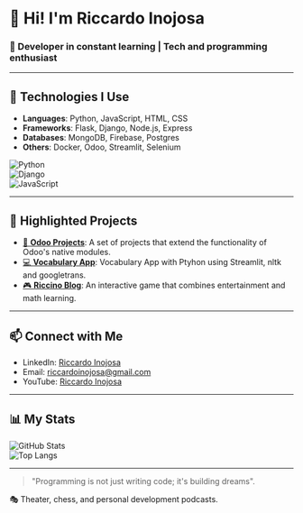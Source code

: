 # 👋 Hi! I'm Riccardo Inojosa  
### 🌟 Developer in constant learning | Tech and programming enthusiast

---

## 🚀 Technologies I Use
- **Languages**: Python, JavaScript, HTML, CSS
- **Frameworks**: Flask, Django, Node.js, Express
- **Databases**: MongoDB, Firebase, Postgres
- **Others**: Docker, Odoo, Streamlit, Selenium

![Python](https://img.shields.io/badge/-Python-3776AB?logo=python&logoColor=white)  
![Django](https://img.shields.io/badge/-Django-092E20?logo=django&logoColor=white)  
![JavaScript](https://img.shields.io/badge/-JavaScript-F7DF1E?logo=javascript&logoColor=black)

---

## 🌟 Highlighted Projects
- [📄 **Odoo Projects**](https://github.com/Riccino22/odoo_projects): A set of projects that extend the functionality of Odoo's native modules.
- [💻 **Vocabulary App**](https://github.com/Riccino22/vocabulary_app): Vocabulary App with Ptyhon using Streamlit, nltk and googletrans.
- [🎮 **Riccino Blog**](https://github.com/Riccino22/riccino-blog/): An interactive game that combines entertainment and math learning.

---

## 📫 Connect with Me
- LinkedIn: [Riccardo Inojosa](https://linkedin.com/in/riccino)
- Email: riccardoinojosa@gmail.com
- YouTube: [Riccardo Inojosa](https://www.youtube.com/@riccino22)

---

## 📊 My Stats
![GitHub Stats](https://github-readme-stats.vercel.app/api?username=Riccino22a&show_icons=true&theme=radical)  
![Top Langs](https://github-readme-stats.vercel.app/api/top-langs/?username=Riccino22&layout=compact)

---

> "Programming is not just writing code; it's building dreams".

🎭 Theater, chess, and personal development podcasts.

